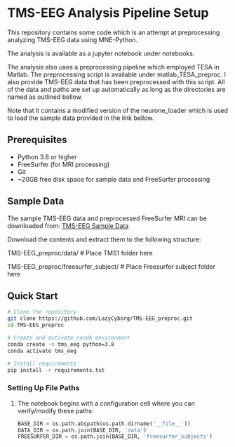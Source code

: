 # TMS-EEG Analysis Pipeline Setup

This repository contains some code which is an attempt at preprocessing analyzing TMS-EEG data using MNE-Python.

The analysis is available as a jupyter notebook under notebooks. 

The analysis also uses a preprocessing pipeline which employed TESA in Matlab. The preprocessing script is available under matlab_TESA_preproc. I also provide TMS-EEG data that has been preprocessed with this script. All of the data and paths are set up automatically as long as the directories are named as outlined bellow.

Note that it contains a modified version of the neurone_loader which is used to load the sample data provided in the link bellow.

## Prerequisites

- Python 3.8 or higher
- FreeSurfer (for MRI processing)
- Git
- ~20GB free disk space for sample data and FreeSurfer processing

## Sample Data

The sample TMS-EEG data and preprocessed FreeSurfer MRI can be downloaded from:
[TMS-EEG Sample Data](https://drive.google.com/drive/folders/116Qc1Ko-Y8wgshy8g4YLTpxOdp1cgOQW?usp=sharing)

Download the contents and extract them to the following structure:

   TMS-EEG_preproc/data/    # Place TMS1 folder here
   
   TMS-EEG_preproc/freesurfer_subject/    # Place Freesurfer subject folder here

## Quick Start

```bash
# Clone the repository
git clone https://github.com/LazyCyborg/TMS-EEG_preproc.git
cd TMS-EEG_preproc

# Create and activate conda environment
conda create -n tms_eeg python=3.8
conda activate tms_eeg

# Install requirements
pip install -r requirements.txt
```

### Setting Up File Paths

1. The notebook begins with a configuration cell where you can verify/modify these paths:
   ```python
   BASE_DIR = os.path.abspath(os.path.dirname('__file__'))
   DATA_DIR = os.path.join(BASE_DIR, 'data')
   FREESURFER_DIR = os.path.join(BASE_DIR, 'freesurfer_subjects')
